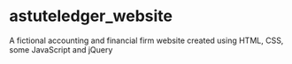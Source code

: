 # astuteledger_website
A fictional accounting and financial firm website created using HTML, CSS, some JavaScript and jQuery
